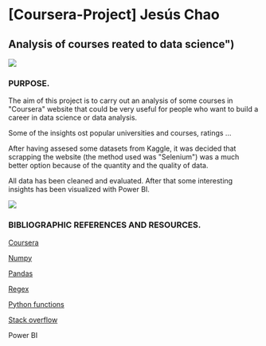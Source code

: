 # [Coursera-Project] Jesús Chao

## Analysis of courses reated to data science")

![](https://www.ceu.es/blog/wp-content/uploads/2018/10/Aprendizaje-basado-en-el-pensamiento.jpg)

### PURPOSE.

The aim of this project is to carry out an analysis of some courses in "Coursera" website that could be very useful for people who want to build a career in data science or data analysis.

Some of the insights ost popular universities and courses, ratings ...

After having assesed some datasets from Kaggle, it was decided that scrapping the website (the method used was "Selenium") was a much better option because of the quantity and the quality of data. 

All data has been cleaned and evaluated. After that some interesting insights has been visualized with Power BI. 

![](https://img.europapress.es/fotoweb/fotonoticia_20180227132614_420.jpg)

### BIBLIOGRAPHIC REFERENCES AND RESOURCES.

[Coursera](https://www.coursera.org/)

[Numpy](https://numpy.org/doc/1.18/)

[Pandas](https://pandas.pydata.org/)

[Regex](https://docs.python.org/3/library/re.html)

[Python functions](https://docs.python.org/3/library/functions.html)

[Stack overflow](https://stackoverflow.com/)

Power BI

